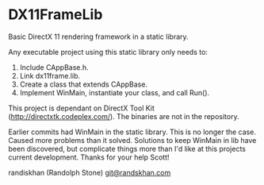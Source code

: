 DX11FrameLib
============

Basic DirectX 11 rendering framework in a static library.

Any executable project using this static library only needs to:
1) Include CAppBase.h.
2) Link dx11frame.lib.
3) Create a class that extends CAppBase.
4) Implement WinMain, instantiate your class, and call Run().

This project is dependant on DirectX Tool Kit (http://directxtk.codeplex.com/). The binaries are not in the repository.

Earlier commits had WinMain in the static library. This is no longer the case. Caused more problems than it solved. Solutions to keep WinMain in lib have been discovered, but complicate things more than I'd like at this projects current development. Thanks for your help Scott!

randiskhan (Randolph Stone) git@randskhan.com
